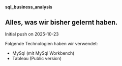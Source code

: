 #### sql_business_analysis 
## Alles, was wir bisher gelernt haben.
Initial push on  2025-10-23

Folgende Technologien haben wir verwendet:
- MySql (mit MySql Workbench)
- Tableau (Public version)
